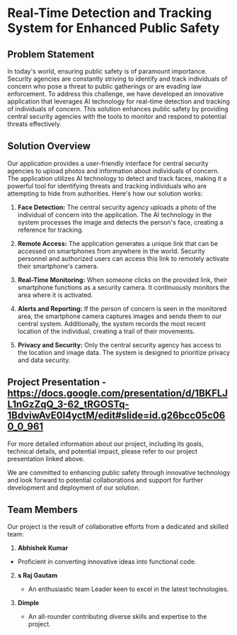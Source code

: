 # Real-Time Detection and Tracking System for Enhanced Public Safety

## Problem Statement

In today's world, ensuring public safety is of paramount importance. Security agencies are constantly striving to identify and track individuals of concern who pose a threat to public gatherings or are evading law enforcement. To address this challenge, we have developed an innovative application that leverages AI technology for real-time detection and tracking of individuals of concern. This solution enhances public safety by providing central security agencies with the tools to monitor and respond to potential threats effectively.

## Solution Overview

Our application provides a user-friendly interface for central security agencies to upload photos and information about individuals of concern. The application utilizes AI technology to detect and track faces, making it a powerful tool for identifying threats and tracking individuals who are attempting to hide from authorities. Here's how our solution works:

1. **Face Detection:** The central security agency uploads a photo of the individual of concern into the application. The AI technology in the system processes the image and detects the person's face, creating a reference for tracking.

2. **Remote Access:** The application generates a unique link that can be accessed on smartphones from anywhere in the world. Security personnel and authorized users can access this link to remotely activate their smartphone's camera.

3. **Real-Time Monitoring:** When someone clicks on the provided link, their smartphone functions as a security camera. It continuously monitors the area where it is activated.

4. **Alerts and Reporting:** If the person of concern is seen in the monitored area, the smartphone camera captures images and sends them to our central system. Additionally, the system records the most recent location of the individual, creating a trail of their movements.

5. **Privacy and Security:** Only the central security agency has access to the location and image data. The system is designed to prioritize privacy and data security.


## Project Presentation - https://docs.google.com/presentation/d/1BKFLJL1nGzZqQ_3-62_tRGOSTq-1BdviwAvE0I4yctM/edit#slide=id.g26bcc05c060_0_961


For more detailed information about our project, including its goals, technical details, and potential impact, please refer to our project presentation linked above.

We are committed to enhancing public safety through innovative technology and look forward to potential collaborations and support for further development and deployment of our solution.

## Team Members

Our project is the result of collaborative efforts from a dedicated and skilled team:

1. **Abhishek Kumar**
- Proficient in converting innovative ideas into functional code.

2. **s Raj Gautam**
   - An enthusiastic team Leader keen to excel in the latest technologies.

3. **Dimple**
   - An all-rounder contributing diverse skills and expertise to the project.

